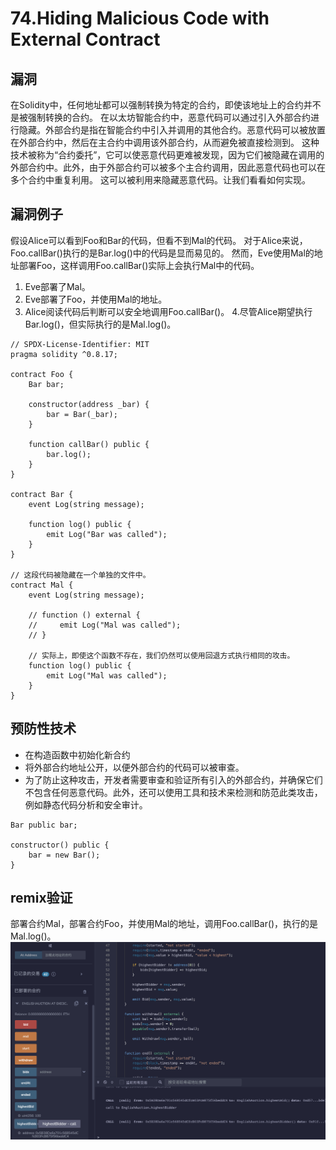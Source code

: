 # 74.Hiding Malicious Code with External Contract
## 漏洞
在Solidity中，任何地址都可以强制转换为特定的合约，即使该地址上的合约并不是被强制转换的合约。
在以太坊智能合约中，恶意代码可以通过引入外部合约进行隐藏。外部合约是指在智能合约中引入并调用的其他合约。恶意代码可以被放置在外部合约中，然后在主合约中调用该外部合约，从而避免被直接检测到。
这种技术被称为“合约委托”，它可以使恶意代码更难被发现，因为它们被隐藏在调用的外部合约中。此外，由于外部合约可以被多个主合约调用，因此恶意代码也可以在多个合约中重复利用。
这可以被利用来隐藏恶意代码。让我们看看如何实现。

## 漏洞例子
假设Alice可以看到Foo和Bar的代码，但看不到Mal的代码。
对于Alice来说，Foo.callBar()执行的是Bar.log()中的代码是显而易见的。
然而，Eve使用Mal的地址部署Foo，这样调用Foo.callBar()实际上会执行Mal中的代码。

1. Eve部署了Mal。
2. Eve部署了Foo，并使用Mal的地址。
3. Alice阅读代码后判断可以安全地调用Foo.callBar()。
4.尽管Alice期望执行Bar.log()，但实际执行的是Mal.log()。
```solidity
// SPDX-License-Identifier: MIT
pragma solidity ^0.8.17;

contract Foo {
    Bar bar;

    constructor(address _bar) {
        bar = Bar(_bar);
    }

    function callBar() public {
        bar.log();
    }
}

contract Bar {
    event Log(string message);

    function log() public {
        emit Log("Bar was called");
    }
}

// 这段代码被隐藏在一个单独的文件中。
contract Mal {
    event Log(string message);

    // function () external {
    //     emit Log("Mal was called");
    // }

    // 实际上，即使这个函数不存在，我们仍然可以使用回退方式执行相同的攻击。
    function log() public {
        emit Log("Mal was called");
    }
}
```

## 预防性技术
* 在构造函数中初始化新合约
* 将外部合约地址公开，以便外部合约的代码可以被审查。
* 为了防止这种攻击，开发者需要审查和验证所有引入的外部合约，并确保它们不包含任何恶意代码。此外，还可以使用工具和技术来检测和防范此类攻击，例如静态代码分析和安全审计。
```solidity
Bar public bar;

constructor() public {
    bar = new Bar();
}
```

## remix验证
部署合约Mal，部署合约Foo，并使用Mal的地址，调用Foo.callBar()，执行的是Mal.log()。
![74-1.png](./img/74-1.png)
